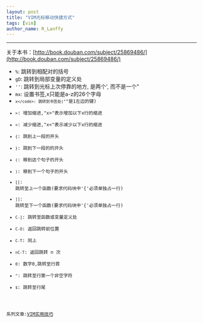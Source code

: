 ```yaml
---
layout: post
title: "VIM光标移动快捷方式"
tags: [vim]
author_name: R_Lanffy
---
```

---

关于本书：[http://book.douban.com/subject/25869486/](http://book.douban.com/subject/25869486/)

* ``%``: 跳转到相配对的括号
* ``gD``: 跳转到局部变量的定义处
* ``''``: 跳转到光标上次停靠的地方, 是两个', 而不是一个"
* ``mx``: 设置书签,x只能是a-z的26个字母
* <code>`x</code>: 跳转到书签处("`"是1左边的键)
* ``>``: 增加缩进,"x>"表示增加以下x行的缩进
* ``<``: 减少缩进,"x<"表示减少以下x行的缩进
* ``{``: 跳到上一段的开头
* ``}``: 跳到下一段的的开头
* ``(``: 移到这个句子的开头
* ``)``: 移到下一个句子的开头
* ``[[``: 跳转至上一个函数(要求代码块中'{'必须单独占一行)
* ``]]``: 跳转至下一个函数(要求代码块中'{'必须单独占一行)
* ``C-]``: 跳转至函数或变量定义处
* ``C-O``: 返回跳转前位置
* ``C-T``: 同上
* ``nC-T``: 返回跳转 n 次
* ``0``: 数字0,跳转至行首
* ``^``: 跳转至行第一个非空字符
* ``$``: 跳转至行尾

系列文章:[VIM实用技巧](http://raoliangblog.com/2016/01/24/VIM%E5%AE%9E%E7%94%A8%E6%8A%80%E5%B7%A7%E7%AC%94%E8%AE%B0/)
